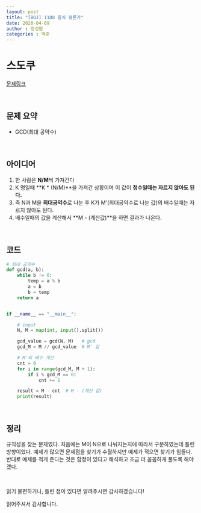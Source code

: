 ```yaml
---
layout: post
title: "[BOJ] 1188 음식 평론가"
date: 2020-04-09
author : 장성원
categories : 백준
---
```


# 스도쿠

[문제링크](https://www.acmicpc.net/problem/1188)

<br>

## 문제 요약

- GCD(최대 공약수)

<br>

## 아이디어

1.  한 사람은 **N/M**씩 가져간다  
2.  K 명일때 **K * (N/M)**을 가져간 상황이며 이 값이 **정수일때는 자르지 않아도 된다.**
3.  즉 N과 M을 **최대공약수**로 나눈 후 K가 M'(최대공약수로 나눈 값)의 배수일때는 자르지 않아도 된다. 
4.  배수일때의 값을 계산해서 **M - (계산값)**을 하면 결과가 나온다.

<br>

## 코드

```python
# 최대 공약수
def gcd(a, b):
    while b != 0:
        temp = a % b
        a = b
        b = temp
    return a


if __name__ == "__main__":

    # input
    N, M = map(int, input().split())

    gcd_value = gcd(N, M)   # gcd
    gcd_M = M // gcd_value  # M' 값

    # M'의 배수 계산
    cnt = 0
    for i in range(gcd_M, M + 1):
        if i % gcd_M == 0:
            cnt += 1

    result = M - cnt  # M - (계산 값)
    print(result)

```

<br>



## 정리

규칙성을 찾는 문제였다. 처음에는 M이 N으로 나눠지는지에 따라서 구분하였는데 틀린 방향이었다. 예제가 많으면 문제점을 찾기가 수월하지만 예제가 적으면 찾기가 힘들다. 반대로 예제를 적게 준다는 것은 함정이 있다고 해석하고 조금 더 꼼꼼하게 풀도록 해야겠다.



<br>

읽기 불편하거나, 틀린 점이 있다면 알려주시면 감사하겠습니다!

읽어주셔서 감사합니다.